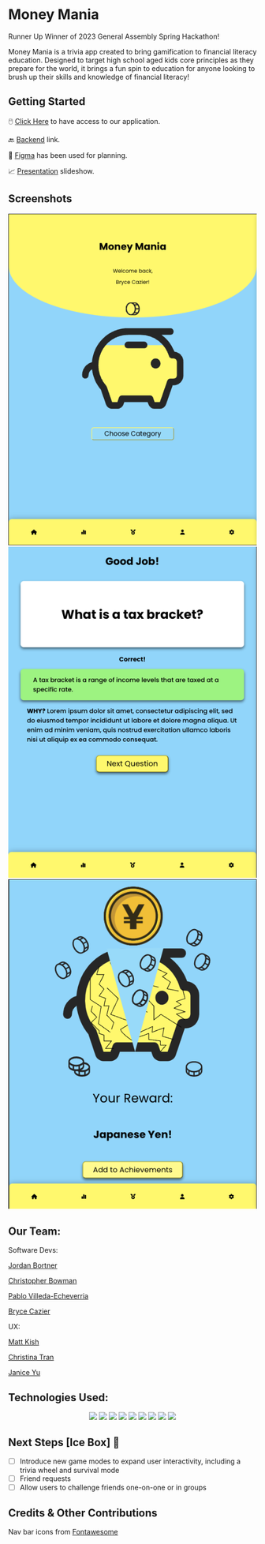 # Money Mania

Runner Up Winner of 2023 General Assembly Spring Hackathon!

Money Mania is a trivia app created to bring gamification to financial literacy education. Designed to target high school aged kids core principles as they prepare for the world, it brings a fun spin to education for anyone looking to brush up their skills and knowledge of financial literacy!

## Getting Started

🖱️ [Click Here](https://moneymania.netlify.app/home) to have access to our application.

🔙 [Backend](https://github.com/Cazier92/Budget-Garden-Backend) link.

📒 [Figma](https://www.figma.com/file/OTRsNezZPW1EEjIBHsHjco/Team-4---Money-Mania?t=08mFt6lutK9Lmhc6-0) has been used for planning.

📈 [Presentation](https://www.figma.com/proto/ZUjBDXXJ0dH1Svt7zJis18/2nd-hackathon-presentation?page-id=0%3A1&node-id=1-301&viewport=139%2C283%2C0.23&scaling=contain&starting-point-node-id=1%3A301) slideshow.

## Screenshots

<img src='/public/homeScreenshot.png' alt='Photo of app home page'>
<img src='/public/correctScreenshot.png' alt='Photo of a correct answer'>
<img src='/public/rewardScreenshot.png' alt='Photo of trivia reward'>

## Our Team:

Software Devs:

[Jordan Bortner](https://github.com/jordbort)

[Christopher Bowman](https://github.com/cbowman422)

[Pablo Villeda-Echeverria](https://github.com/pablove123)

[Bryce Cazier](https://github.com/Cazier92)

UX:

[Matt Kish](https://www.linkedin.com/in/matt-kish96/)

[Christina Tran](https://www.linkedin.com/in/christina-trann/)

[Janice Yu](https://www.linkedin.com/in/janiceyuux/)

## Technologies Used:

<div align='center'>
  <a href='#'><img src='https://img.shields.io/badge/html5-%23E34F26.svg?style=for-the-badge&logo=html5&logoColor=white'></a>
  <a href='#'><img src='https://img.shields.io/badge/javascript-%23323330.svg?style=for-the-badge&logo=javascript&logoColor=%23F7DF1E'></a>
  <a href='#'><img src='https://img.shields.io/badge/css3-%231572B6.svg?style=for-the-badge&logo=css3&logoColor=white'></a>
  <a href='#'><img src='https://img.shields.io/badge/react-%2320232a.svg?style=for-the-badge&logo=react&logoColor=%2361DAFB'></a>
  <a href='#'><img src='https://img.shields.io/badge/node.js-6DA55F?style=for-the-badge&logo=node.js&logoColor=white'></a>
  <a href='#'><img src='https://img.shields.io/badge/express.js-%23404d59.svg?style=for-the-badge&logo=express&logoColor=%2361DAFB'></a>
  <a href='#'><img src='https://img.shields.io/badge/MongoDB-%234ea94b.svg?style=for-the-badge&logo=mongodb&logoColor=white'></a>
  <a href='#'><img src='https://img.shields.io/badge/Postman-FF6C37?style=for-the-badge&logo=postman&logoColor=white)'></a>
  <a href='#'><img src='https://img.shields.io/badge/Visual%20Studio%20Code-0078d7.svg?style=for-the-badge&logo=visual-studio-code&logoColor=white'></a>
</div>

## Next Steps [Ice Box] 🧊

- [ ] Introduce new game modes to expand user interactivity, including a trivia wheel and survival mode
- [ ] Friend requests
- [ ] Allow users to challenge friends one-on-one or in groups

## Credits & Other Contributions

Nav bar icons from [Fontawesome](https://fontawesome.com/)
